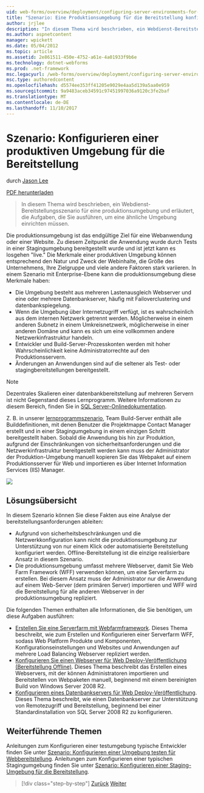 ```yaml
---
uid: web-forms/overview/deployment/configuring-server-environments-for-web-deployment/scenario-configuring-a-production-environment-for-web-deployment
title: "Szenario: Eine Produktionsumgebung für die Bereitstellung konfigurieren | Microsoft Docs"
author: jrjlee
description: "In diesem Thema wird beschrieben, ein Webdienst-Bereitstellungsszenario für eine produktionsumgebung und erläutert, die Aufgaben, die Sie ausführen, um ein ähnliches einrichten müssen..."
ms.author: aspnetcontent
manager: wpickett
ms.date: 05/04/2012
ms.topic: article
ms.assetid: 2e861511-450e-4752-a61e-4a01933f9b6e
ms.technology: dotnet-webforms
ms.prod: .net-framework
msc.legacyurl: /web-forms/overview/deployment/configuring-server-environments-for-web-deployment/scenario-configuring-a-production-environment-for-web-deployment
msc.type: authoredcontent
ms.openlocfilehash: d5574ee353ff41205e9029e4aa5d139a5aa0e959
ms.sourcegitcommit: 9a9483aceb34591c97451997036a9120c3fe2baf
ms.translationtype: MT
ms.contentlocale: de-DE
ms.lasthandoff: 11/10/2017
---
```

<a name="scenario-configuring-a-production-environment-for-web-deployment"></a>Szenario: Konfigurieren einer produktiven Umgebung für die Bereitstellung
====================
durch [Jason Lee](https://github.com/jrjlee)

[PDF herunterladen](https://msdnshared.blob.core.windows.net/media/MSDNBlogsFS/prod.evol.blogs.msdn.com/CommunityServer.Blogs.Components.WeblogFiles/00/00/00/63/56/8130.DeployingWebAppsInEnterpriseScenarios.pdf)

> In diesem Thema wird beschrieben, ein Webdienst-Bereitstellungsszenario für eine produktionsumgebung und erläutert, die Aufgaben, die Sie ausführen, um eine ähnliche Umgebung einrichten müssen.


Die produktionsumgebung ist das endgültige Ziel für eine Webanwendung oder einer Website. Zu diesem Zeitpunkt die Anwendung wurde durch Tests in einer Stagingumgebung bereitgestellt wurde und ist jetzt kann es losgehen "live." Die Merkmale einer produktiven Umgebung können entsprechend den Natur und Zweck der Webinhalte, die Größe des Unternehmens, Ihre Zielgruppe und viele andere Faktoren stark variieren. In einem Szenario mit Enterprise-Ebene kann die produktionsumgebung diese Merkmale haben:

- Die Umgebung besteht aus mehreren Lastenausgleich Webserver und eine oder mehrere Datenbankserver, häufig mit Failoverclustering und datenbankspiegelung.
- Wenn die Umgebung über Internetzugriff verfügt, ist es wahrscheinlich aus dem internen Netzwerk getrennt werden. Möglicherweise in einem anderen Subnetz in einem Umkreisnetzwerk, möglicherweise in einer anderen Domäne und kann es sich um eine vollkommen andere Netzwerkinfrastruktur handeln.
- Entwickler und Build-Server-Prozesskonten werden mit hoher Wahrscheinlichkeit keine Administratorrechte auf den Produktionsservern.
- Änderungen an Anwendungen sind auf die seltener als Test- oder stagingbereitstellungen bereitgestellt.

> [!NOTE]
> Dezentrales Skalieren einer datenbankbereitstellung auf mehreren Servern ist nicht Gegenstand dieses Lernprogramm. Weitere Informationen zu diesem Bereich, finden Sie in [SQL Server-Onlinedokumentation](https://technet.microsoft.com/en-us/library/ms130214.aspx).


Z. B. in unserer [lernprogrammszenario](../deploying-web-applications-in-enterprise-scenarios/enterprise-web-deployment-scenario-overview.md), Team Build-Server enthält alle Builddefinitionen, mit denen Benutzer die Projektmappe Contact Manager erstellt und in einer Stagingumgebung in einem einzigen Schritt bereitgestellt haben. Sobald die Anwendung bis hin zur Produktion, aufgrund der Einschränkungen von sicherheitsanforderungen und die Netzwerkinfrastruktur bereitgestellt werden kann muss der Administrator der Produktion-Umgebung manuell kopieren Sie das Webpaket auf einem Produktionsserver für Web und importieren es über Internet Information Services (IIS) Manager.

![](scenario-configuring-a-production-environment-for-web-deployment/_static/image1.png)

## <a name="solution-overview"></a>Lösungsübersicht

In diesem Szenario können Sie diese Fakten aus eine Analyse der bereitstellungsanforderungen ableiten:

- Aufgrund von sicherheitsbeschränkungen und die Netzwerkkonfiguration kann nicht die produktionsumgebung zur Unterstützung von nur einem Klick oder automatisierte Bereitstellung konfiguriert werden. Offline-Bereitstellung ist die einzige realisierbare Ansatz in diesem Szenario.
- Die produktionsumgebung umfasst mehrere Webserver, damit Sie Web Farm Framework (WFF) verwenden können, um eine Serverfarm zu erstellen. Bei diesem Ansatz muss der Administrator nur die Anwendung auf einem Web-Server (dem primären Server) importieren und WFF wird die Bereitstellung für alle anderen Webserver in der produktionsumgebung repliziert.

Die folgenden Themen enthalten alle Informationen, die Sie benötigen, um diese Aufgaben ausführen:

- [Erstellen Sie eine Serverfarm mit Webfarmframework](configuring-a-database-server-for-web-deploy-publishing.md). Dieses Thema beschreibt, wie zum Erstellen und Konfigurieren einer Serverfarm WFF, sodass Web Platform Produkte und Komponenten, Konfigurationseinstellungen und Websites und Anwendungen auf mehrere Load Balancing Webserver repliziert werden.
- [Konfigurieren Sie einen Webserver für Web Deploy-Veröffentlichung (Bereitstellung Offline)](configuring-a-web-server-for-web-deploy-publishing-offline-deployment.md). Dieses Thema beschreibt das Erstellen eines Webservers, mit der können Administratoren importieren und Bereitstellen von Webpaketen manuell, beginnend mit einem bereinigten Build von Windows Server 2008 R2.
- [Konfigurieren eines Datenbankservers für Web Deploy-Veröffentlichung](configuring-a-database-server-for-web-deploy-publishing.md). Dieses Thema beschreibt, wie einen Datenbankserver zur Unterstützung von Remotezugriff und Bereitstellung, beginnend bei einer Standardinstallation von SQL Server 2008 R2 zu konfigurieren.

## <a name="further-reading"></a>Weiterführende Themen

Anleitungen zum Konfigurieren einer testumgebung typische Entwickler finden Sie unter [Szenario: Konfigurieren einer Umgebung testen für Webbereitstellung](scenario-configuring-a-test-environment-for-web-deployment.md). Anleitungen zum Konfigurieren einer typischen Stagingumgebung finden Sie unter [Szenario: Konfigurieren einer Staging-Umgebung für die Bereitstellung](scenario-configuring-a-staging-environment-for-web-deployment.md).

>[!div class="step-by-step"]
[Zurück](scenario-configuring-a-staging-environment-for-web-deployment.md)
[Weiter](configuring-a-web-server-for-web-deploy-publishing-remote-agent.md)
